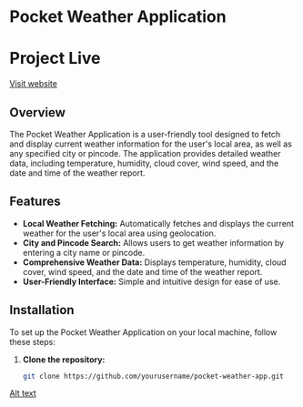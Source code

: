 # Pocket Weather Application

# Project Live
[Visit website](https://kraft-shala-pocket-weather.vercel.app/)


## Overview

The Pocket Weather Application is a user-friendly tool designed to fetch and display current weather information for the user's local area, as well as any specified city or pincode. The application provides detailed weather data, including temperature, humidity, cloud cover, wind speed, and the date and time of the weather report.

## Features

- **Local Weather Fetching:** Automatically fetches and displays the current weather for the user's local area using geolocation.
- **City and Pincode Search:** Allows users to get weather information by entering a city name or pincode.
- **Comprehensive Weather Data:** Displays temperature, humidity, cloud cover, wind speed, and the date and time of the weather report.
- **User-Friendly Interface:** Simple and intuitive design for ease of use.

## Installation

To set up the Pocket Weather Application on your local machine, follow these steps:

1. **Clone the repository:**
   ```sh
   git clone https://github.com/yourusername/pocket-weather-app.git

[Alt text](https://www.imghippo.com/i/lK4cj1717841888.png)
